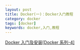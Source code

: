 ```yaml
---
layout: post
title: Docker(一)：Docker入门教程
category: docker
tags: [docker]
keywords: docker,入门,教程
---
```

[Docker 入门及安装[Docker 系列-4]](https://mp.weixin.qq.com/s?__biz=MzU3NzczMTAzMg==&mid=2247484352&idx=1&sn=41ba1177ad7e673cefcf88230c8b46c2&chksm=fd016377ca76ea618b5d7150f9e720c29e8097dd1299855a6bb06fc1c83bc17796f01755805d&scene=0&xtrack=1&key=c47853a08ff0b5dfc2b78462ae85c8fd65820a101ac753e1e24cf92f8c059d12dbf713b30ff47d41b6ea9f76376667d1fd3d9fb9aa32553f10cc7ec6cdd8ca8d3581091781ac30513aa0bddc027f8f76&ascene=1&uin=MjQ3NjU1NDEwMA%3D%3D&devicetype=Windows+7&version=62060833&lang=zh_CN&pass_ticket=ZHbI5Gq1IbI0UZrZCobIDb1g%2B94zykDL52YI3OnMXM%2BMy9qbgSpDAzo8FhH7XhEK)
